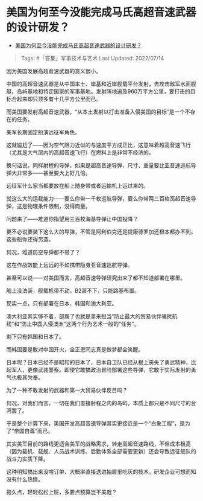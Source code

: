 # 美国为何至今没能完成马氏高超音速武器的设计研发？

- [美国为何至今没能完成马氏高超音速武器的设计研发？](https://www.zhihu.com/question/434085578/answer/2574536872)

>Tags: #「答集」军事技术与艺术 
>Last Updated: 2022/07/14

因为美国发展高超音速武器的意义很小。

中国的高超音速武器是从中国本土、岸基和近岸舰载平台发射，去攻击敌军水面舰艇、岛屿基地和特定国家的军事基地。发射阵地遍及960万平方公里，要打击的目标合起来却只顶多有十几平方公里而已。

而美国要发射高超音速武器，“从本土发射以打击准备入侵美国的目标”是一个不存在的任务。

美军长期固定扮演远征军角色。

这就尴尬了——因为空气阻力近似的与速度平方成正比，这意味着超高音速飞行（尤其是大气层内的高超音速飞行）在燃料上是非常不经济的。

换句话说，同样射程的导弹，如果是超高音速导弹，尺寸、重量要比亚音速巡航导弹大非常多——甚至要大上好几倍。

远征军什么家当都要放在船上随身带或者运输机上运过来的。

就这么大的运载能力——要么你带一千枚巡航导弹，要么你带两三百枚高超音速导弹，这是物理条件限制，没得商量。

问题来了——难道你指望用三百枚海基导弹让中国投降？

更不必说要装下这么大的导弹，不管是阿利伯克还是提康德罗加还根本都办不到。这些船你还得另造。

何况，难道防空导弹都不带了？

这在作战效能上远远的不如携带隐身亚音速巡航导弹。

甚至可以说——对美国而言，高超音速导弹研究出来了都不知道部署在哪里。

船上没法装，舰载机带不动，B2装不下，只能路基布置。

现实一点，只有部署在日本、韩国和澳大利亚。

澳大利亚其实够不着，部属了也就是拿来担当“防止最大的贸易伙伴骚扰航线”和“防止中国入侵澳洲”这两个行为艺术一般的“任务”。

剩下只有韩国和日本了。

而韩国要是敢对中国开火，金正恩同志真是做梦都会笑醒。

日本呢？日本已经不是昭和的日本了，日本自卫队已经从根上丧失了勇武精神，比起军人，更像武装警察。即使它敢搞政治冒险部署这些导弹，它敢于实际发射的勇气也极其欠奉。

为了一种不敢发射的武器和第一大贸易伙伴反目吗？

何况，对我们而言，一切在我们直接射程之内的岛屿，本质上都只是不同尺寸的台湾罢了。

于是整个计算下来，美国开发高超音速导弹其实更接近是一个“白象工程”，是为了“帝国自尊”而已。

其实美军目前的路线更适合美军的战略需求，转走高超音速路线，不但成本极高（因为载机、载舰、人员战术训练、后勤体系全部需要更新）还会导致远征舰队的战斗力实质下降。

这种明知搞出来没啥订单、大概率直接送进抽屉里吃灰的技术，研发企业可想而知没有什么热情。

拖久点，轻轻松松上班，多要点预算岂不美哉？


